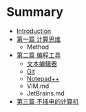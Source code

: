 # Summary

* [Introduction](README.md)
* [第一篇 计算思维](chapter1.md)
   * Method
* [第二篇 编程工具](chapter2.md)
   * [文本编辑器](TextEditor/text-editor.md)
   * [Git](git.md)
   * [Notepad++](TextEditor/notepadplusplus.md)
   * VIM.md
   * JetBrains.md
* [第三篇 不插电的计算机](chapter3.md)


